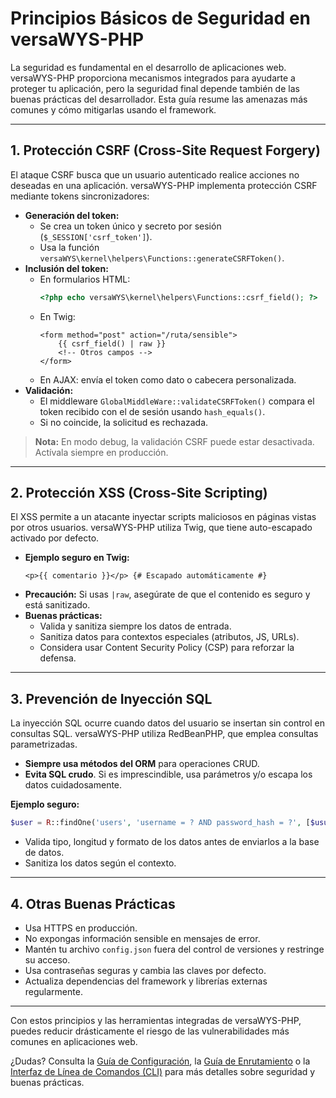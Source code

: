 # Principios Básicos de Seguridad en versaWYS-PHP

La seguridad es fundamental en el desarrollo de aplicaciones web. versaWYS-PHP proporciona mecanismos integrados para ayudarte a proteger tu aplicación, pero la seguridad final depende también de las buenas prácticas del desarrollador. Esta guía resume las amenazas más comunes y cómo mitigarlas usando el framework.

---

## 1. Protección CSRF (Cross-Site Request Forgery)

El ataque CSRF busca que un usuario autenticado realice acciones no deseadas en una aplicación. versaWYS-PHP implementa protección CSRF mediante tokens sincronizadores:

- **Generación del token:**
  - Se crea un token único y secreto por sesión (`$_SESSION['csrf_token']`).
  - Usa la función `versaWYS\kernel\helpers\Functions::generateCSRFToken()`.
- **Inclusión del token:**
  - En formularios HTML:
    ```php
    <?php echo versaWYS\kernel\helpers\Functions::csrf_field(); ?>
    ```
  - En Twig:
    ```twig
    <form method="post" action="/ruta/sensible">
        {{ csrf_field() | raw }}
        <!-- Otros campos -->
    </form>
    ```
  - En AJAX: envía el token como dato o cabecera personalizada.
- **Validación:**
  - El middleware `GlobalMiddleWare::validateCSRFToken()` compara el token recibido con el de sesión usando `hash_equals()`.
  - Si no coincide, la solicitud es rechazada.

> **Nota:** En modo debug, la validación CSRF puede estar desactivada. Actívala siempre en producción.

---

## 2. Protección XSS (Cross-Site Scripting)

El XSS permite a un atacante inyectar scripts maliciosos en páginas vistas por otros usuarios. versaWYS-PHP utiliza Twig, que tiene auto-escapado activado por defecto.

- **Ejemplo seguro en Twig:**
  ```twig
  <p>{{ comentario }}</p> {# Escapado automáticamente #}
  ```
- **Precaución:** Si usas `|raw`, asegúrate de que el contenido es seguro y está sanitizado.
- **Buenas prácticas:**
  - Valida y sanitiza siempre los datos de entrada.
  - Sanitiza datos para contextos especiales (atributos, JS, URLs).
  - Considera usar Content Security Policy (CSP) para reforzar la defensa.

---

## 3. Prevención de Inyección SQL

La inyección SQL ocurre cuando datos del usuario se insertan sin control en consultas SQL. versaWYS-PHP utiliza RedBeanPHP, que emplea consultas parametrizadas.

- **Siempre usa métodos del ORM** para operaciones CRUD.
- **Evita SQL crudo**. Si es imprescindible, usa parámetros y/o escapa los datos cuidadosamente.

**Ejemplo seguro:**
```php
$user = R::findOne('users', 'username = ? AND password_hash = ?', [$usuario, $hash]);
```

- Valida tipo, longitud y formato de los datos antes de enviarlos a la base de datos.
- Sanitiza los datos según el contexto.

---

## 4. Otras Buenas Prácticas

- Usa HTTPS en producción.
- No expongas información sensible en mensajes de error.
- Mantén tu archivo `config.json` fuera del control de versiones y restringe su acceso.
- Usa contraseñas seguras y cambia las claves por defecto.
- Actualiza dependencias del framework y librerías externas regularmente.

---

Con estos principios y las herramientas integradas de versaWYS-PHP, puedes reducir drásticamente el riesgo de las vulnerabilidades más comunes en aplicaciones web.

¿Dudas? Consulta la [Guía de Configuración](./CONFIGURATION.md), la [Guía de Enrutamiento](./Enrutamiento.md) o la [Interfaz de Línea de Comandos (CLI)](./LineaDeComandos.md) para más detalles sobre seguridad y buenas prácticas.
